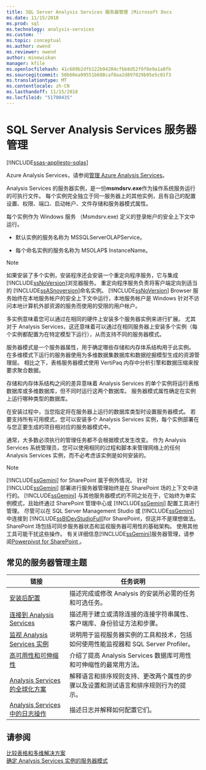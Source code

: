 ```yaml
---
title: SQL Server Analysis Services 服务器管理 |Microsoft Docs
ms.date: 11/15/2018
ms.prod: sql
ms.technology: analysis-services
ms.custom: ''
ms.topic: conceptual
ms.author: owend
ms.reviewer: owend
author: minewiskan
manager: kfile
ms.openlocfilehash: 41c689b2dfb122b94204cfbb8d52f9f8e9a1a8fb
ms.sourcegitcommit: 50b60ea99551b688caf0aa2d897029b95e5c01f3
ms.translationtype: MT
ms.contentlocale: zh-CN
ms.lasthandoff: 11/15/2018
ms.locfileid: "51700435"
---
```

# <a name="sql-server-analysis-services-server-management"></a>SQL Server Analysis Services 服务器管理
[!INCLUDE[ssas-appliesto-sqlas](../../includes/ssas-appliesto-sqlas.md)]

Azure Analysis Services，请参阅[管理 Azure Analysis Services](https://docs.microsoft.com/azure/analysis-services/analysis-services-manage)。

  Analysis Services 的服务器实例，是一份**msmdsrv.exe**作为操作系统服务运行的可执行文件。 每个实例完全独立于同一服务器上的其他实例，且有自己的配置设置、权限、端口、启动帐户、文件存储和服务器模式属性。  
  
 每个实例作为 Windows 服务 （Msmdsrv.exe) 定义的登录帐户的安全上下文中运行。  
  
-   默认实例的服务名称为 MSSQLServerOLAPService。  
  
-   每个命名实例的服务名称为 MSOLAP$ InstanceName。  
  
> [!NOTE]  
>  如果安装了多个实例，安装程序还会安装一个重定向程序服务，它与集成[!INCLUDE[ssNoVersion](../../includes/ssnoversion-md.md)]浏览器服务。 重定向程序服务负责将客户端定向到适当的 [!INCLUDE[ssASnoversion](../../includes/ssasnoversion-md.md)]命名实例。 [!INCLUDE[ssNoVersion](../../includes/ssnoversion-md.md)] Browser 服务始终在本地服务帐户的安全上下文中运行，本地服务帐户是 Windows 针对不访问本地计算机外部资源的服务而使用的受限的用户帐户。  
  
 多实例意味着您可以通过在相同的硬件上安装多个服务器实例来进行扩展。 尤其对于 Analysis Services，这还意味着可以通过在相同服务器上安装多个实例（每个实例都配置为在特定模型下运行），从而支持不同的服务器模式。  
  
 服务器模式是一个服务器属性，用于确定哪些存储和内存体系结构用于此实例。 在多维模式下运行的服务器使用为多维数据集数据库和数据挖掘模型生成的资源管理层。 相比之下，表格服务器模式使用 VertiPaq 内存中分析引擎和数据压缩来按要求聚合数据。  
  
 存储和内存体系结构之间的差异意味着 Analysis Services 的单个实例将运行表格数据库或多维数据库，但不同时运行这两个数据库。 服务器模式属性确定在实例上运行哪种类型的数据库。  
  
 在安装过程中，当您指定将在服务器上运行的数据库类型时设置服务器模式。 若要支持所有可用模式，您可以安装多个 Analysis Services 实例，每个实例部署在与您正要生成的项目相对应的服务器模式中。  
  
 通常，大多数必须执行的管理任务都不会根据模式发生改变。 作为 Analysis Services 系统管理员，您可以使用相同的过程和脚本来管理网络上的任何 Analysis Services 实例，而不必考虑该实例是如何安装的。  
  
> [!NOTE]  
>  [!INCLUDE[ssGemini](../../includes/ssgemini-md.md)] for SharePoint 属于例外情况。 针对 [!INCLUDE[ssGemini](../../includes/ssgemini-md.md)] 部署进行服务器管理始终是在 SharePoint 场的上下文中进行的。 [!INCLUDE[ssGemini](../../includes/ssgemini-md.md)] 与其他服务器模式的不同之处在于，它始终为单实例模式，且始终通过 SharePoint 管理中心或 [!INCLUDE[ssGemini](../../includes/ssgemini-md.md)] 配置工具进行管理。 尽管可以在 SQL Server Management Studio 或 [!INCLUDE[ssGemini](../../includes/ssgemini-md.md)] 中连接到 [!INCLUDE[ssBIDevStudioFull](../../includes/ssbidevstudiofull-md.md)]for SharePoint，但这并不是理想做法。 SharePoint 场包括可同步服务器状态和监视服务器可用性的基础架构。 使用其他工具可能干扰这些操作。 有关详细信息[!INCLUDE[ssGemini](../../includes/ssgemini-md.md)]服务器管理，请参阅[Powerpivot for SharePoint ](../../analysis-services/power-pivot-sharepoint/power-pivot-for-sharepoint-ssas.md)。  
  
## <a name="common-server-management-topics"></a>常见的服务器管理主题  
  
|链接|任务说明|  
|----------|----------------------|  
|[安装后配置](../../analysis-services/instances/post-install-configuration-analysis-services.md)|描述完成或修改 Analysis 的安装所必需的任务和可选任务。|  
|[连接到 Analysis Services](../../analysis-services/instances/connect-to-analysis-services.md)|描述用于建立或清除连接的连接字符串属性、客户端库、身份验证方法和步骤。|  
|[监视 Analysis Services 实例](../../analysis-services/instances/monitor-an-analysis-services-instance.md)|说明用于监视服务器实例的工具和技术，包括如何使用性能监视器和 SQL Server Profiler。|  
|[高可用性和可伸缩性](../../analysis-services/instances/high-availability-and-scalability-in-analysis-services.md)|介绍了提高 Analysis Services 数据库可用性和可伸缩性的最常用方法。 |  
|[Analysis Services 的全球化方案](../../analysis-services/globalization-scenarios-for-analysis-services.md)|解释语言和排序规则支持、更改两个属性的步骤以及设置和测试语言和排序规则行为的提示。|  
|[Analysis Services 中的日志操作](../../analysis-services/instances/log-operations-in-analysis-services.md)|描述日志并解释如何配置它们。|  
  
  
## <a name="see-also"></a>请参阅  
 [比较表格和多维解决方案 ](../../analysis-services/comparing-tabular-and-multidimensional-solutions-ssas.md)   
 [确定 Analysis Services 实例的服务器模式](../../analysis-services/instances/determine-the-server-mode-of-an-analysis-services-instance.md)  
  
  
